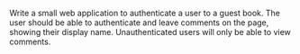 Write a small web application to authenticate a user to a guest book. The 
user should be able to authenticate and leave comments on the page, showing their display name. Unauthenticated users will only be able to view comments. 
